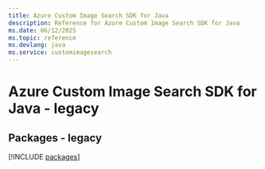 ```yaml
---
title: Azure Custom Image Search SDK for Java
description: Reference for Azure Custom Image Search SDK for Java
ms.date: 06/12/2025
ms.topic: reference
ms.devlang: java
ms.service: customimagesearch
---
```

# Azure Custom Image Search SDK for Java - legacy
## Packages - legacy
[!INCLUDE [packages](custom-image-search-index.md)]